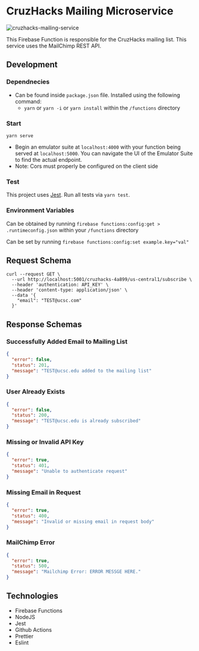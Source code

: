 # CruzHacks Mailing Microservice

![cruzhacks-mailing-service](https://github.com/CruzHacks/cruzhacks-mailing-microservice/workflows/cruzhacks-mailing-service/badge.svg)

This Firebase Function is responsible for the CruzHacks mailing list. This service uses the MailChimp REST API.

## Development

### Dependnecies
- Can be found inside `package.json` file. Installed using the following command: 
  - `yarn` or `yarn -i` or `yarn install` within the `/functions` directory

### Start

`yarn serve`

* Begin an emulator suite at `localhost:4000` with your function being served at `localhost:5000`. You can navigate the UI of the Emulator Suite to find the actual endpoint. 
* Note: Cors must properly be configured on the client side

### Test

This project uses [Jest](https://jestjs.io/). Run all tests via `yarn test`. 

### Environment Variables

Can be obtained by running `firebase functions:config:get > .runtimeconfig.json` within your `/functions` directory

Can be set by running `firebase functions:config:set example.key="val"`

## Request Schema

```shell
curl --request GET \
  --url http://localhost:5001/cruzhacks-4a899/us-central1/subscribe \
  --header 'authentication: API_KEY' \
  --header 'content-type: application/json' \
  --data '{
    "email": "TEST@ucsc.com"
  }'
```

## Response Schemas

### Successfully Added Email to Mailing List

```json
{
  "error": false,
  "status": 201,
  "message": "TEST@ucsc.edu added to the mailing list"
}
```

### User Already Exists 
```json
{
  "error": false,
  "status": 200,
  "message": "TEST@ucsc.edu is already subscribed"
}
```

### Missing or Invalid API Key

```json
{
  "error": true,
  "status": 401,
  "message": "Unable to authenticate request"
}
```

### Missing Email in Request 
```json 
{
  "error": true,
  "status": 400,
  "message": "Invalid or missing email in request body"
}
```

### MailChimp Error

```json
{
  "error": true,
  "status": 500,
  "message": "Mailchimp Error: ERROR MESSGE HERE."
}
```

## Technologies

- Firebase Functions
- NodeJS
- Jest
- Github Actions
- Prettier
- Eslint
